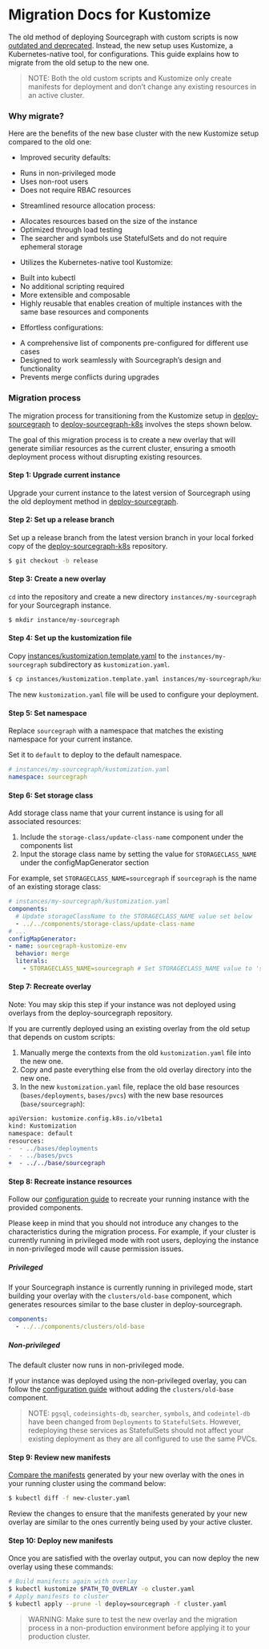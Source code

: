 # Migration Docs for Kustomize

The old method of deploying Sourcegraph with custom scripts is now [outdated and deprecated](../deprecated/index.md). Instead, the new setup uses Kustomize, a Kubernetes-native tool, for configurations. This guide explains how to migrate from the old setup to the new one.

>NOTE: Both the old custom scripts and Kustomize only create manifests for deployment and don’t change any existing resources in an active cluster.

### Why migrate?

Here are the benefits of the new base cluster with the new Kustomize setup compared to the old one:

- Improved security defaults:
 * Runs in non-privileged mode
 * Uses non-root users
 * Does not require RBAC resources
- Streamlined resource allocation process:
 * Allocates resources based on the size of the instance
 * Optimized through load testing
 * The searcher and symbols use StatefulSets and do not require ephemeral storage
- Utilizes the Kubernetes-native tool Kustomize:
 * Built into kubectl
 * No additional scripting required
 * More extensible and composable
 * Highly reusable that enables creation of multiple instances with the same base resources and components
- Effortless configurations:
 * A comprehensive list of components pre-configured for different use cases
 * Designed to work seamlessly with Sourcegraph’s design and functionality
 * Prevents merge conflicts during upgrades

### Migration process

The migration process for transitioning from the Kustomize setup in [deploy-sourcegraph](https://github.com/sourcegraph/deploy-sourcegraph) to [deploy-sourcegraph-k8s](https://github.com/sourcegraph/deploy-sourcegraph-k8s) involves the steps shown below. 

The goal of this migration process is to create a new overlay that will generate similiar resources as the current cluster, ensuring a smooth deployment process without disrupting existing resources. 

#### Step 1: Upgrade current instance

Upgrade your current instance to the latest version of Sourcegraph using the old deployment method in [deploy-sourcegraph](https://github.com/sourcegraph/deploy-sourcegraph).

#### Step 2: Set up a release branch

Set up a release branch from the latest version branch in your local forked copy of the [deploy-sourcegraph-k8s](https://github.com/sourcegraph/deploy-sourcegraph-k8s) repository.

```bash
$ git checkout -b release
```

#### Step 3: Create a new overlay

`cd` into the repository and create a new directory `instances/my-sourcegraph` for your Sourcegraph instance.

```bash
$ mkdir instance/my-sourcegraph
```

#### Step 4: Set up the kustomization file

Copy [instances/kustomization.template.yaml](index.md#template) to the `instances/my-sourcegraph` subdirectory as `kustomization.yaml`.

```bash
$ cp instances/kustomization.template.yaml instances/my-sourcegraph/kustomization.yaml
```

The new `kustomization.yaml` file will be used to configure your deployment.

#### Step 5: Set namespace

Replace `sourcegraph` with a namespace that matches the existing namespace for your current instance. 

Set it to `default` to deploy to the default namespace.

  ```yaml
  # instances/my-sourcegraph/kustomization.yaml
  namespace: sourcegraph
  ```

#### Step 6: Set storage class

Add storage class name that your current instance is using for all associated resources:

1. Include the `storage-class/update-class-name` component under the components list
2. Input the storage class name by setting the value for `STORAGECLASS_NAME` under the configMapGenerator section
   
For example, set `STORAGECLASS_NAME=sourcegraph` if `sourcegraph` is the name of an existing storage class:

  ```yaml
  # instances/my-sourcegraph/kustomization.yaml
  components:
    # Update storageClassName to the STORAGECLASS_NAME value set below
    - ../../components/storage-class/update-class-name
  # ...
  configMapGenerator:
  - name: sourcegraph-kustomize-env
    behavior: merge
    literals:
      - STORAGECLASS_NAME=sourcegraph # Set STORAGECLASS_NAME value to 'sourcegraph'
  ```

#### Step 7: Recreate overlay

Note: You may skip this step if your instance was not deployed using overlays from the deploy-sourcegraph repository.

If you are currently deployed using an existing overlay from the old setup that depends on custom scripts:

1. Manually merge the contexts from the old `kustomization.yaml` file into the new one.
2. Copy and paste everything else from the old overlay directory into the new one.
3. In the new `kustomization.yaml` file, replace the old base resources (`bases/deployments`, `bases/pvcs`) with the new base resources (`base/sourcegraph`):

```diff
apiVersion: kustomize.config.k8s.io/v1beta1
kind: Kustomization
namespace: default
resources:
-  - ../bases/deployments
-  - ../bases/pvcs
+  - ../../base/sourcegraph
```

#### Step 8: Recreate instance resources

Follow our [configuration guide](configure.md) to recreate your running instance with the provided components.

Please keep in mind that you should not introduce any changes to the characteristics during the migration process. For example, if your cluster is currently running in privileged mode with root users, deploying the instance in non-privileged mode will cause permission issues.

##### Privileged

If your Sourcegraph instance is currently running in privileged mode, start building your overlay with the `clusters/old-base` component, which generates resources similar to the base cluster in deploy-sourcegraph.

```yaml
components:
  - ../../components/clusters/old-base
```

##### Non-privileged

The default cluster now runs in non-privileged mode.

If your instance was deployed using the non-privileged overlay, you can follow the [configuration guide](configure.md) without adding the `clusters/old-base` component.

>NOTE: `pgsql`, `codeinsights-db`, `searcher`, `symbols`, and `codeintel-db` have been changed from `Deployments` to `StatefulSets`. However, redeploying these services as StatefulSets should not affect your existing deployment as they are all configured to use the same PVCs.


#### Step 9: Review new manifests

[Compare the manifests](index.md#between-an-overlay-and-a-running-cluster) generated by your new overlay with the ones in your running cluster using the command below:

```bash
$ kubectl diff -f new-cluster.yaml
```

Review the changes to ensure that the manifests generated by your new overlay are similar to the ones currently being used by your active cluster.

#### Step 10: Deploy new manifests

Once you are satisfied with the overlay output, you can now deploy the new overlay using these commands:

```bash
# Build manifests again with overlay
$ kubectl kustomize $PATH_TO_OVERLAY -o cluster.yaml
# Apply manifests to cluster
$ kubectl apply --prune -l deploy=sourcegraph -f cluster.yaml
```

> WARNING: Make sure to test the new overlay and the migration process in a non-production environment before applying it to your production cluster.
